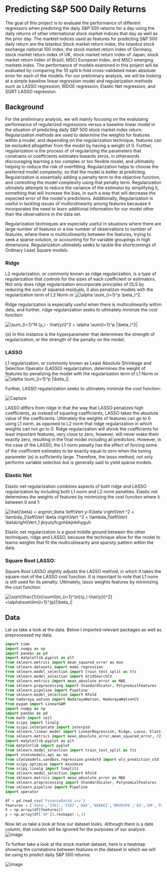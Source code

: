 # Predicting S&P 500 Daily Returns

The goal of this project is to evaluate the performance of different regressors when predicting the daily S&P 500 returns for a day using the daily returns of other international stock market indices that day as well as the prior day. The marktet indices used as features for predicting S&P 500 daily return are the Istanbul Stock market return index, the Istanbul stock exchange national 100 index, the stock market return index of Germany, stock market return index of UK, stock market return index of Japan, stock market return index of Brazil, MSCI European index, and MSCI emerging markets index. The performance of models examined in this project will be evaluated by comparing the 10 split k-fold cross-validated mean absolute error for each of the models. For our preliminary analysis, we will be looking at a simple baseline linear regression model and regularization methods such as LASSO regression, RIDGE regression, Elastic Net regression, and SQRT LASSO regression. 

## Background

For the preliminary analysis, we will mainly focusing on the evalutaing performance of regularized regressions versus a baseline linear model in the situation of predicting daily S&P 500 stock market index return. Regularization methods are used to determine the weights for features within a model, and depending on the regularization technique, features can be excluded altogether from the model by having a weight of 0. Further, regularization is the process of of regularizing the parameters that constrains or coefficients estimates towards zeros, in otherwords discouraging learning a too complex or too flexible model, and ultimately helping to reduce the risk of overfitting. Regularization helps to choose the preferred model complexity, so that the model is better at predicting. Regularization is essentially adding a penalty term to the objective function, and controlling the model complexity using that penalty term. Regularization ultmately attempts to reduce the variance of the estimator by simplifying it, something that will increase the bias, in such a way that will decrease the expected error of the model's predictions. Additionally, Regularization is useful in tackling issues of multicolinearity among features becauase it incorporates the need to learn additional information for our model other than the observations in the data set.
  
 Regularization techniques are especially useful in situations where there are large number of features or a low number of observations to number of features, where there is multicolinearity between the features, trying to seek a sparse solution, or accounting for for variable groupings in high dimensions. Regularization ultimately seeks to tackle the shortcomings of Ordinary Least Square models. 
  
### Ridge 
L2 regularization, or commonly known as ridge regularization, is a type of regularization that controls for the sizes of each coefficient or estimators. Not only does ridge regularization encorporate principles of OLS by reducing the sum of squared residuals, it also penalizes models with the regularization term of L2 Norm or
![\alpha \sum_{i=1}^p \beta_i^2](https://render.githubusercontent.com/render/math?math=%5Cdisplaystyle+%5Calpha+%5Csum_%7Bi%3D1%7D%5Ep+%5Cbeta_i%5E2).

Ridge regularization is especially useful when there is multicolinearity within data, and further, ridge regularization seeks to ultimately minimze the cost function:

![\sum_{i=1}^N (y_i - \hat{y}_i)^2 + \alpha \sum_{i=1}^p |\beta_i^2| ](https://render.githubusercontent.com/render/math?math=%5Cdisplaystyle+%21%5B%5Csum_%7Bi%3D1%7D%5EN+%28y_i+-+%5Chat%7By%7D_i%29%5E2+%2B+%5Calpha+%5Csum_%7Bi%3D1%7D%5Ep+%7C%5Cbeta_i%5E2%7C+)

(α) in this instance is the hyperparameter that determines the strength of regularization, or the strength of the penalty on the model. 
### LASSO
L1 regularization, or commonly known as Least Absolute Shrinkage and Selection Operator (LASSO) regularization, determines the weight of features by penalizing the model with the regularization term of L1 Norm or ![\alpha \sum_{i=1}^p |\beta_i| ](https://render.githubusercontent.com/render/math?math=%5Cdisplaystyle+%5Calpha+%5Csum_%7Bi%3D1%7D%5Ep+%7C%5Cbeta_i%7C+). 

Further, LASSO regularization seeks to ultimately minimze the cost function: 

![Capture](https://user-images.githubusercontent.com/55299814/111152630-4f178800-8567-11eb-9f12-49e834aa0f2a.PNG)

LASSO differs from ridge in that the way that LASSO penalizes high coefficients, as instead of squaring coefficients, LASSO takes the absolute value of the coefficients. Ultimately the weights of features can go to 0 using L1 norm, as opposed to L2 norm that ridge regularization in which weights can not go to 0. Ridge regularization will shrink the coefficients for least important features, very close to zero, however, will never make them exactly zero, resulting in the final model including all predictors. However, in the case of the LASSO, the L1 norm penalty has the eﬀect of forcing some of the coeﬃcient estimates to be exactly equal to zero when the tuning parameter (α) is suﬃciently large. Therefore, the lasso method, not only performs variable selection but is generally said to yield sparse models.
### Elastic Net
Elastic net regularization combines aspects of both ridge and LASSO regularization by including both L1 norm and L2 norm penalties. Elastic net determines the weights of features by minimizing the cost funciton where λ between 0 and 1: 

![\hat{\beta} = argmin_\beta \left\Vert  y-X\beta \right\Vert ^2 + \lambda_2\left\Vert  \beta \right\Vert ^2 + \lambda_1\left\Vert  \beta\right\Vert_1
![jkiyutyfcgvhbkjnkihyguh](https://user-images.githubusercontent.com/55299814/111017541-3d28c000-8382-11eb-9681-03df13e00f9f.png)
](https://render.githubusercontent.com/render/math?math=%5Cdisplaystyle+%5Chat%7B%5Cbeta%7D+%3D+argmin_%5Cbeta+%5Cleft%5CVert++y-X%5Cbeta+%5Cright%5CVert+%5E2+%2B+%5Clambda_2%5Cleft%5CVert++%5Cbeta+%5Cright%5CVert+%5E2+%2B+%5Clambda_1%5Cleft%5CVert++%5Cbeta%5Cright%5CVert_1%0A) 

Elastic net regularization is a good middle ground between the other techniques, ridge and LASSO, because the technique allow for the model to learns weights that fit the multicolinearity and sparsity pattern within the data. 

### Square Root LASSO: 

Square Root LASSO slightly adjusts the LASSO method, in which it takes the square root of the LASSO cost function. It is important to note that L1 norm is still used for its penalty. Ultimately, lasso weights features by minimizing the cost function: 

![\sqrt{\frac{1}{n}\sum\lim_{i=1}^{n}(y_i-\hat{y}_i)^2} +\alpha\sum\lim_{i=1}^{p}|\beta_i|
](https://render.githubusercontent.com/render/math?math=%5Cdisplaystyle+%5Csqrt%7B%5Cfrac%7B1%7D%7Bn%7D%5Csum%5Clim_%7Bi%3D1%7D%5E%7Bn%7D%28y_i-%5Chat%7By%7D_i%29%5E2%7D+%2B%5Calpha%5Csum%5Clim_%7Bi%3D1%7D%5E%7Bp%7D%7C%5Cbeta_i%7C%0A)


## Data

Let us take a look at the data. Below I imported relevant packages as well as preprocessed my data. 
```python 
import time
import numpy as np
import pandas as pd
import matplotlib.pyplot as plt
from sklearn.metrics import mean_squared_error as mse
from sklearn.datasets import make_regression
from sklearn.model_selection import train_test_split as tts
from sklearn.model_selection import GridSearchCV
from sklearn.metrics import mean_absolute_error as MAE
from sklearn.preprocessing import StandardScaler, PolynomialFeatures
from sklearn.pipeline import Pipeline
from sklearn.model_selection import KFold
from nadaraya_watson import NadarayaWatson, NadarayaWatsonCV
from pygam import LinearGAM
import numpy as np
import pandas as pd
from math import ceil
from scipy import linalg
from scipy.interpolate import interp1d
from sklearn.linear_model import LinearRegression, Ridge, Lasso, ElasticNet
from sklearn.metrics import mean_absolute_error,mean_squared_error, r2_score
import matplotlib.pyplot as plt
from matplotlib import pyplot
from sklearn.model_selection import train_test_split as tts
import statsmodels.api as sm
from statsmodels.sandbox.regression.predstd import wls_prediction_std
from scipy.optimize import minimize
from scipy.linalg import toeplitz
from sklearn.model_selection import KFold
from sklearn.metrics import mean_absolute_error as MAE
from sklearn.preprocessing import StandardScaler, PolynomialFeatures
from sklearn.pipeline import Pipeline
import operator
```
```python 
df = pd.read_csv('FinanceDataS.csv')
features = ['date','ISE1','ISE2','DAX','NIKKEI','BOVESPA','EU','EM','Prev_ISE1','Prev_ISE2','Prev_SP','Prev_DAX','Prev_NIKKEI','Prev_BOVESPA','Prev_EU','Prev_EM']
X = np.array(df[features])
y = np.array(df['SP']).reshape(-1,1)
```
Now let us take a look at how our dataset looks. Although there is a date column, that column will be ignored for the purposes of our analysis. 
![image](https://user-images.githubusercontent.com/55299814/116769362-86ec6900-aa09-11eb-802f-bc7ba32e75ad.png)

To further take a look at the stock market dataset, here is a heatmap showing the correlations between features in the dataset in which we will be using to predict daily S&P 500 returns:

![image](https://user-images.githubusercontent.com/55299814/116769394-c915aa80-aa09-11eb-8675-2a557ad5b74b.png)



